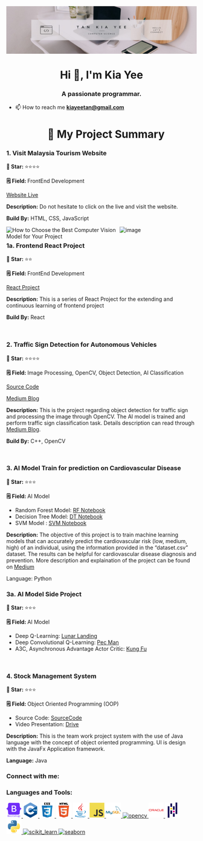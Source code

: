 <img src='https://github.com/kiaky0/myJourney/blob/main/banner.jpg' align='center'>

<h1 align="center">Hi 👋, I'm Kia Yee</h1>
<h3 align="center">A passionate programmar.</h3>

- 📫 How to reach me **kiayeetan@gmail.com**

    <h1 align="center">📝 My Project Summary</h1>
    
<h3>1. Visit Malaysia Tourism Website</h3>
    <section>
        <p><strong>🌠 Star: </strong>⭐⭐⭐⭐</p>
        <p><strong>🗒️ Field: </strong>FrontEnd Development</p>
        <p><a href="https://kiaky0.github.io/Discover-Malaysia-Website/" target="_blank">Website Live</a></p>
        <p><strong>Description:</strong> Do not hesitate to click on the live and visit the website.</p>
        <p><strong>Build By:</strong> HTML, CSS, JavaScript</p>
    </section>

<a href="https://youtu.be/CilXrt3S-ws" title="How to Choose the Best Computer Vision Model for Your Project"><img src="https://github.com/roboflow/notebooks/assets/26109316/73a01d3b-cf70-40c3-a5e4-e4bc5be38d42" alt="How to Choose the Best Computer Vision Model for Your Project" width="300px" align="left" /></a>

![image](https://github.com/user-attachments/assets/13ea06ce-f905-43d1-b219-3e42c42b4df9)


<h3>1a. Frontend React Project</h3>
    <section>
        <p><strong>🌠 Star: </strong>⭐⭐</p>
        <p><strong>🗒️ Field: </strong>FrontEnd Development</p>
        <p><a href="https://github.com/kiaky0/ReactProjectLearning" target="_blank">React Project</a></p>
        <p><strong>Description:</strong> This is a series of React Project for the extending and continuous learning of frontend project</p>
        <p><strong>Build By:</strong> React</p>
    </section>


<br>

<h3>2. Traffic Sign Detection for Autonomous Vehicles</h3>
<p><strong>🌠 Star:   </strong>⭐⭐⭐⭐</p>
<p><strong>🗒️ Field:  </strong>Image Processing, OpenCV, Object Detection, AI Classification</p>

[Source Code](https://github.com/kiaky0/Programming/tree/main/Utar_Project/TrafficSignDetection)

[Medium Blog](https://medium.com/@kiayeetan/traffic-sign-detection-image-processing-and-image-classification-d7e33397b8de)

**Description:** This is the project regarding object detection for traffic sign and processing the image through OpenCV. The AI model is trained and perform traffic sign classification task. Details description 
can read through [Medium Blog](https://medium.com/@kiayeetan/traffic-sign-detection-image-processing-and-image-classification-d7e33397b8de).

<p><strong>Build By:</strong> C++, OpenCV</p>

<br>


<h3>3. AI Model Train for prediction on Cardiovascular Disease</h3>
<p><strong>🌠 Star:   </strong>⭐⭐⭐</p>
<p><strong>🗒️ Field:  </strong>AI Model</p>

- Random Forest Model: [RF Notebook](https://colab.research.google.com/github/kiaky0/Programming/blob/main/Utar_Project/AI%20model/Random_Forest.ipynb)
- Decision Tree Model: [DT Notebook](https://colab.research.google.com/github/kiaky0/Programming/blob/main/Utar_Project/AI%20model/DecisionTree.ipynb)
- SVM Model          : [SVM Notebook](https://colab.research.google.com/github/kiaky0/Programming/blob/main/Utar_Project/AI%20model/SVM.ipynb)

**Description:** The objective of this project is to train machine learning models that can accurately predict the cardiovascular risk (low, medium, high) of an individual, using the information provided in the “dataset.csv” dataset. The results can be helpful for cardiovascular disease diagnosis and prevention. More description and explaination of the project can be found on [Medium](https://medium.com/@kiayeetan/cardiovascular-risk-prediction-using-machine-learning-a-comparative-analysis-of-ai-models-aea13ba15bbd)

Language: Python

<h3>3a. AI Model Side Project</h3>
<p><strong>🌠 Star:   </strong>⭐⭐⭐</p>
<p><strong>🗒️ Field:  </strong>AI Model</p>

- Deep Q-Learning: [Lunar Landing](https://colab.research.google.com/drive/1eteADIXvR9HFbcT6cIgxD3RTUOsg6y_j?usp=sharing)
- Deep Convolutional Q-Learning: [Pec Man](https://colab.research.google.com/drive/1AyZZ2bLD4dPMD29Oq4yFBcmfY1AvAmXy)
- A3C, Asynchronous Advantage Actor Critic: [Kung Fu](https://colab.research.google.com/drive/1Fo10hKQKsRTO2SbN5p5_HCtKISsGAboP)

<br>

<h3>4. Stock Management System</h3>
<p><strong>🌠 Star:   </strong>⭐⭐⭐</p>
<p><strong>🗒️ Field:  </strong>Object Oriented Programming (OOP)</p>

- Source Code: [SourceCode](https://github.com/kiaky0/Programming/tree/main/Utar_Project/StockManagement_source_code)
- Video Presentation: [Drive](https://drive.google.com/file/d/1L6Da1WR9Dx66DrrJpRFq_umsqZf7i--y/view?usp=drive_link)

**Description:** This is the team work project system with the use of Java language with the concept of object oriented programming. UI is design with the JavaFx Application framework. 

**Language:** Java



<h3 align="left">Connect with me:</h3>
<p align="left">
</p>

<h3 align="left">Languages and Tools:</h3>
<p align="left"> <a href="https://getbootstrap.com" target="_blank" rel="noreferrer"> <img src="https://raw.githubusercontent.com/devicons/devicon/master/icons/bootstrap/bootstrap-plain-wordmark.svg" alt="bootstrap" width="40" height="40"/> </a> <a href="https://www.w3schools.com/cpp/" target="_blank" rel="noreferrer"> <img src="https://raw.githubusercontent.com/devicons/devicon/master/icons/cplusplus/cplusplus-original.svg" alt="cplusplus" width="40" height="40"/> </a> <a href="https://www.w3schools.com/css/" target="_blank" rel="noreferrer"> <img src="https://raw.githubusercontent.com/devicons/devicon/master/icons/css3/css3-original-wordmark.svg" alt="css3" width="40" height="40"/> </a> <a href="https://www.w3.org/html/" target="_blank" rel="noreferrer"> <img src="https://raw.githubusercontent.com/devicons/devicon/master/icons/html5/html5-original-wordmark.svg" alt="html5" width="40" height="40"/> </a> <a href="https://www.java.com" target="_blank" rel="noreferrer"> <img src="https://raw.githubusercontent.com/devicons/devicon/master/icons/java/java-original.svg" alt="java" width="40" height="40"/> </a> <a href="https://developer.mozilla.org/en-US/docs/Web/JavaScript" target="_blank" rel="noreferrer"> <img src="https://raw.githubusercontent.com/devicons/devicon/master/icons/javascript/javascript-original.svg" alt="javascript" width="40" height="40"/> </a> <a href="https://www.mysql.com/" target="_blank" rel="noreferrer"> <img src="https://raw.githubusercontent.com/devicons/devicon/master/icons/mysql/mysql-original-wordmark.svg" alt="mysql" width="40" height="40"/> </a> <a href="https://opencv.org/" target="_blank" rel="noreferrer"> <img src="https://www.vectorlogo.zone/logos/opencv/opencv-icon.svg" alt="opencv" width="40" height="40"/> </a> <a href="https://www.oracle.com/" target="_blank" rel="noreferrer"> <img src="https://raw.githubusercontent.com/devicons/devicon/master/icons/oracle/oracle-original.svg" alt="oracle" width="40" height="40"/> </a> <a href="https://pandas.pydata.org/" target="_blank" rel="noreferrer"> <img src="https://raw.githubusercontent.com/devicons/devicon/2ae2a900d2f041da66e950e4d48052658d850630/icons/pandas/pandas-original.svg" alt="pandas" width="40" height="40"/> </a> <a href="https://www.python.org" target="_blank" rel="noreferrer"> <img src="https://raw.githubusercontent.com/devicons/devicon/master/icons/python/python-original.svg" alt="python" width="40" height="40"/> </a> <a href="https://scikit-learn.org/" target="_blank" rel="noreferrer"> <img src="https://upload.wikimedia.org/wikipedia/commons/0/05/Scikit_learn_logo_small.svg" alt="scikit_learn" width="40" height="40"/> </a> <a href="https://seaborn.pydata.org/" target="_blank" rel="noreferrer"> <img src="https://seaborn.pydata.org/_images/logo-mark-lightbg.svg" alt="seaborn" width="40" height="40"/> </a> </p>
